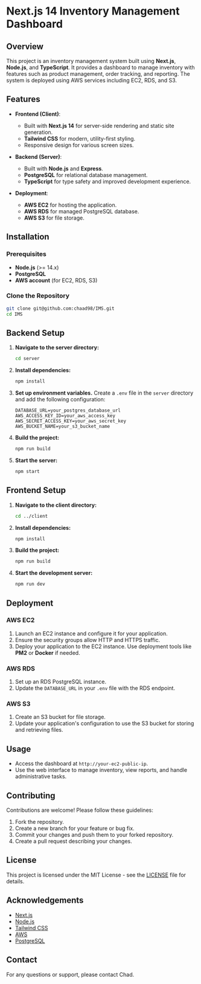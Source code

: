 # Next.js 14 Inventory Management Dashboard

## Overview

This project is an inventory management system built using **Next.js**, **Node.js**, and **TypeScript**. It provides a dashboard to manage inventory with features such as product management, order tracking, and reporting. The system is deployed using AWS services including EC2, RDS, and S3.

## Features

- **Frontend (Client)**:

  - Built with **Next.js 14** for server-side rendering and static site generation.
  - **Tailwind CSS** for modern, utility-first styling.
  - Responsive design for various screen sizes.

- **Backend (Server)**:

  - Built with **Node.js** and **Express**.
  - **PostgreSQL** for relational database management.
  - **TypeScript** for type safety and improved development experience.

- **Deployment**:
  - **AWS EC2** for hosting the application.
  - **AWS RDS** for managed PostgreSQL database.
  - **AWS S3** for file storage.

## Installation

### Prerequisites

- **Node.js** (>= 14.x)
- **PostgreSQL**
- **AWS account** (for EC2, RDS, S3)

### Clone the Repository

```bash
git clone git@github.com:chaad98/IMS.git
cd IMS
```

## Backend Setup

1. **Navigate to the server directory:**

   ```bash
   cd server
   ```

2. **Install dependencies:**

   ```bash
   npm install
   ```

3. **Set up environment variables.** Create a `.env` file in the `server` directory and add the following configuration:

   ```env
   DATABASE_URL=your_postgres_database_url
   AWS_ACCESS_KEY_ID=your_aws_access_key
   AWS_SECRET_ACCESS_KEY=your_aws_secret_key
   AWS_BUCKET_NAME=your_s3_bucket_name
   ```

4. **Build the project:**

   ```bash
   npm run build
   ```

5. **Start the server:**

   ```bash
   npm start
   ```

## Frontend Setup

1. **Navigate to the client directory:**

   ```bash
   cd ../client
   ```

2. **Install dependencies:**

   ```bash
   npm install
   ```

3. **Build the project:**

   ```bash
   npm run build
   ```

4. **Start the development server:**

   ```bash
   npm run dev
   ```

## Deployment

### AWS EC2

1. Launch an EC2 instance and configure it for your application.
2. Ensure the security groups allow HTTP and HTTPS traffic.
3. Deploy your application to the EC2 instance. Use deployment tools like **PM2** or **Docker** if needed.

### AWS RDS

1. Set up an RDS PostgreSQL instance.
2. Update the `DATABASE_URL` in your `.env` file with the RDS endpoint.

### AWS S3

1. Create an S3 bucket for file storage.
2. Update your application's configuration to use the S3 bucket for storing and retrieving files.

## Usage

- Access the dashboard at `http://your-ec2-public-ip`.
- Use the web interface to manage inventory, view reports, and handle administrative tasks.

## Contributing

Contributions are welcome! Please follow these guidelines:

1. Fork the repository.
2. Create a new branch for your feature or bug fix.
3. Commit your changes and push them to your forked repository.
4. Create a pull request describing your changes.

## License

This project is licensed under the MIT License - see the [LICENSE](LICENSE) file for details.

## Acknowledgements

- [Next.js](https://nextjs.org/)
- [Node.js](https://nodejs.org/)
- [Tailwind CSS](https://tailwindcss.com/)
- [AWS](https://aws.amazon.com/)
- [PostgreSQL](https://www.postgresql.org/)

## Contact

For any questions or support, please contact Chad.
